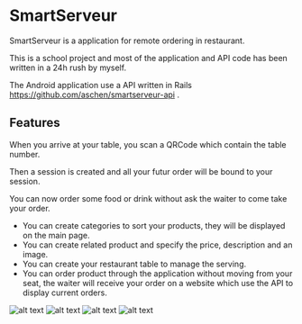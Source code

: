 # SmartServeur

SmartServeur is a application for remote ordering in restaurant.

This is a school project and most of the application and API code has been written in a 24h rush by myself.

The Android application use a API written in Rails https://github.com/aschen/smartserveur-api .

## Features

When you arrive at your table, you scan a QRCode which contain the table number. 

Then a session is created and all your futur order will be bound to your session.

You can now order some food or drink without ask the waiter to come take your order.

* You can create categories to sort your products, they will be displayed on the main page.
* You can create related product and specify the price, description and an image.
* You can create your restaurant table to manage the serving.
* You can order product through the application without moving from your seat, the waiter will receive your order on a website which use the API to display current orders.

![alt text](https://github.com/Aschen/SmartServeur/raw/master/screenshots/liste_categories.jpg "Liste des catégories")
![alt text](https://github.com/Aschen/SmartServeur/raw/master/screenshots/liste_produits.jpg "Liste des produits")
![alt text](https://github.com/Aschen/SmartServeur/raw/master/screenshots/commander_produit.jpg "Commander un produit")
![alt text](https://github.com/Aschen/SmartServeur/raw/master/screenshots/liste_commande.jpg "Liste des commandes")
